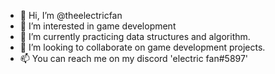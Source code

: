 - 👋 Hi, I’m @theelectricfan
- 👀 I’m interested in game development
- 🌱 I’m currently practicing data structures and algorithm.
- 💞️ I’m looking to collaborate on game development projects.
- 📫 You can reach me on my discord 'electric fan#5897'

<!---
theelectricfan/theelectricfan is a ✨ special ✨ repository because its `README.md` (this file) appears on your GitHub profile.
You can click the Preview link to take a look at your changes.
--->
